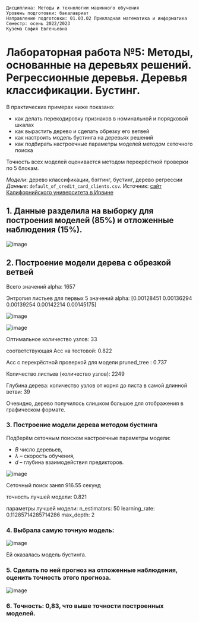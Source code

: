 `Дисциплина: Методы и технологии машинного обучения`   
`Уровень подготовки: бакалавриат`   
`Направление подготовки: 01.03.02 Прикладная математика и информатика`   
`Семестр: осень 2022/2023`   
`Кузема София Евгеньевна`
# Лабораторная работа №5: Методы, основанные на деревьях решений. Регрессионные деревья. Деревья классификации. Бустинг.  

В практических примерах ниже показано:   

* как делать перекодировку признаков в номинальной и порядковой шкалах
* как вырастить дерево и сделать обрезку его ветвей   
* как настроить модель бустинга на деревьях решений  
* как подбирать настроечные параметры моделей методом сеточного поиска  

Точность всех моделей оценивается методом перекрёстной проверки по 5 блокам.  

*Модели*: дерево классификации, бэггинг, бустинг, дерево регрессии  
*Данные*: `default_of_credit_card_clients.csv`. Источник: [сайт Калифорнийского университета в Ирвине](https://archive.ics.uci.edu/ml/datasets/in-vehicle+coupon+recommendation)
## 1. Данные разделила на  выборку для построения моделей (85%) и отложенные наблюдения (15%).

![image](https://user-images.githubusercontent.com/93768556/202890573-f91d0e25-804d-4c2d-a798-6a1674f7dc11.png)

## 2. Построение модели дерева с обрезкой ветвей
Всего значений alpha: 1657

Энтропия листьев для первых 5 значений alpha: [0.00128451 0.00136294 0.00139254 0.00142214 0.00145175]

![image](https://user-images.githubusercontent.com/93768556/202890795-cf5169b4-c941-48d7-b875-507010af5dda.png)

![image](https://user-images.githubusercontent.com/93768556/202890822-2e2da91c-ab15-4be9-affb-c64713b1a4e3.png)

Оптимальное количество узлов: 33 

соответствующая Acc на тестовой: 0.822 

Acc с перекрёстной проверкой для модели pruned_tree : 0.737

Количество листьев (количество узлов): 2249

Глубина дерева: количество узлов от корня до листа в самой длинной ветви: 39

Очевидно, дерево получилось слишком большое для отображения в графическом формате.
### 3. Построение модели дерева методом бустинга

Подберём сеточным поиском настроечные параметры модели:  
* $B$ число деревьев, 
* $\lambda$ – скорость обучения,
* $d$ – глубина взаимодействия предикторов.

![image](https://user-images.githubusercontent.com/93768556/202891491-64754150-ac07-4fce-8cc8-bad6191ea135.png)

Сеточный поиск занял 916.55 секунд

точность лучшей модели: 0.821

параметры лучшей модели:
  n_estimators: 50 
  learning_rate: 0.11285714285714286 
  max_depth: 2
  
  ### 4. Выбрала самую точную модель:
  
  ![image](https://user-images.githubusercontent.com/93768556/202907756-ea3673cd-3381-4b7c-9298-acd480a8725b.png)
  
  Ей оказалась модель бустинга.
  
  ### 5. Сделать по ней прогноз на отложенные наблюдения, оценить точность этого прогноза.
  
  ![image](https://user-images.githubusercontent.com/93768556/202907846-2e154602-53ed-4d70-97c1-912900ec12b9.png)
  
  ### 6. Точность: 0,83, что выше точности построенных моделей.


  
  
